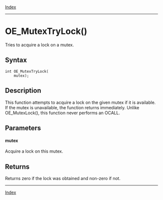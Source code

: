 [Index](index.md)

---
# OE_MutexTryLock()

Tries to acquire a lock on a mutex.

## Syntax

    int OE_MutexTryLock(
        mutex);
## Description 

This function attempts to acquire a lock on the given mutex if it is available. If the mutex is unavailable, the function returns immediately. Unlike OE_MutexLock(), this function never performs an OCALL.



## Parameters

#### mutex

Acquire a lock on this mutex.

## Returns

Returns zero if the lock was obtained and non-zero if not.

---
[Index](index.md)


